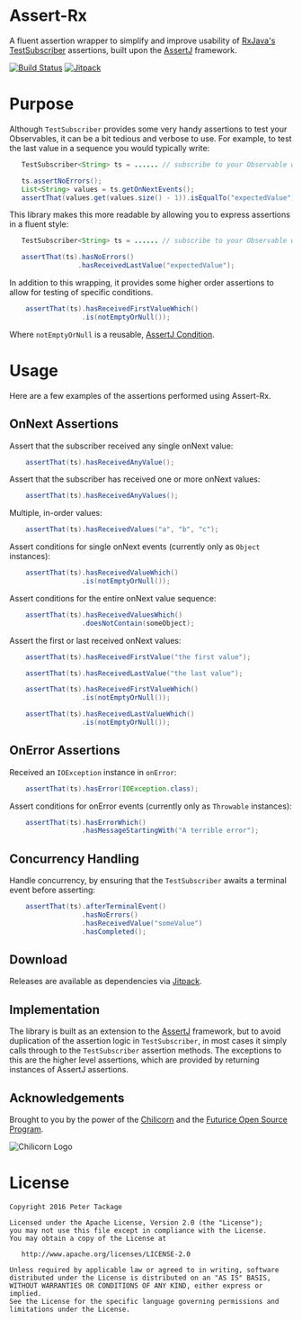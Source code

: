 Assert-Rx
=========

A fluent assertion wrapper to simplify and improve usability of [RxJava's TestSubscriber](http://reactivex.io/RxJava/javadoc/rx/observers/TestSubscriber.html) assertions, built upon the [AssertJ](https://joel-costigliola.github.io/assertj/) framework.

[![Build Status](https://travis-ci.org/peter-tackage/assert-rx.svg?branch=master)](https://travis-ci.org/peter-tackage/assert-rx)
[![Jitpack](https://jitpack.io/v/peter-tackage/assert-rx.svg)](https://jitpack.io/#peter-tackage/assert-rx)
# Purpose

Although `TestSubscriber` provides some very handy assertions to test your Observables, it  can be a bit tedious and verbose to use. For example, to test the last value in a sequence you would typically write:

  ```java
     TestSubscriber<String> ts = ...... // subscribe to your Observable with TestSubscriber

     ts.assertNoErrors();
     List<String> values = ts.getOnNextEvents();
     assertThat(values.get(values.size() - 1)).isEqualTo("expectedValue");
  ```

This library makes this more readable by allowing you to express assertions in a fluent style:

 ```java
    TestSubscriber<String> ts = ...... // subscribe to your Observable with TestSubscriber

    assertThat(ts).hasNoErrors()
                  .hasReceivedLastValue("expectedValue");
 ```

In addition to this wrapping, it provides some higher order assertions to allow for testing of specific conditions.

 ```java
     assertThat(ts).hasReceivedFirstValueWhich()
                   .is(notEmptyOrNull());
 ```
Where `notEmptyOrNull` is a reusable, [AssertJ Condition](https://joel-costigliola.github.io/assertj/assertj-core-conditions.html).

# Usage

Here are a few examples of the assertions performed using Assert-Rx.

## OnNext Assertions

Assert that the subscriber received any single onNext value:

```java
    assertThat(ts).hasReceivedAnyValue();
```

Assert that the subscriber has received one or more onNext values:

```java
    assertThat(ts).hasReceivedAnyValues();
```

Multiple, in-order values:

```java
    assertThat(ts).hasReceivedValues("a", "b", "c");
```

Assert conditions for single onNext events (currently only as `Object` instances):

```java
    assertThat(ts).hasReceivedValueWhich()
                  .is(notEmptyOrNull());
```

Assert conditions for the entire onNext value sequence:

```java
    assertThat(ts).hasReceivedValuesWhich()
                  .doesNotContain(someObject);
```

Assert the first or last received onNext values:

```java
    assertThat(ts).hasReceivedFirstValue("the first value");
```

```java
    assertThat(ts).hasReceivedLastValue("the last value");
```

```java
    assertThat(ts).hasReceivedFirstValueWhich()
                  .is(notEmptyOrNull());
```

```java
    assertThat(ts).hasReceivedLastValueWhich()
                  .is(notEmptyOrNull());
```

## OnError Assertions

Received an `IOException` instance in `onError`:

```java
    assertThat(ts).hasError(IOException.class);
```


Assert conditions for onError events (currently only as `Throwable` instances):

```java
    assertThat(ts).hasErrorWhich()
                  .hasMessageStartingWith("A terrible error");
```

## Concurrency Handling

Handle concurrency, by ensuring that the `TestSubscriber` awaits a terminal event before asserting:

```java
    assertThat(ts).afterTerminalEvent()
                  .hasNoErrors()
                  .hasReceivedValue("someValue")
                  .hasCompleted();
```

Download
--------

Releases are available as dependencies via [Jitpack](https://jitpack.io/#peter-tackage/assert-rx/0.9.7).

Implementation
--------------

The library is built as an extension to the [AssertJ](https://joel-costigliola.github.io/assertj/) framework, but to avoid duplication of the assertion logic in
`TestSubscriber`, in most cases it simply calls through to the `TestSubscriber` assertion methods.
The exceptions to this are the higher level assertions, which are provided by returning instances of AssertJ assertions.

Acknowledgements
----------------

Brought to you by the power of the [Chilicorn](http://spiceprogram.org/chilicorn-history/) and the [Futurice Open Source Program](http://spiceprogram.org/).

![Chilicorn Logo](https://raw.githubusercontent.com/futurice/spiceprogram/gh-pages/assets/img/logo/chilicorn_no_text-256.png)

License
=======

    Copyright 2016 Peter Tackage

    Licensed under the Apache License, Version 2.0 (the "License");
    you may not use this file except in compliance with the License.
    You may obtain a copy of the License at

       http://www.apache.org/licenses/LICENSE-2.0

    Unless required by applicable law or agreed to in writing, software
    distributed under the License is distributed on an "AS IS" BASIS,
    WITHOUT WARRANTIES OR CONDITIONS OF ANY KIND, either express or implied.
    See the License for the specific language governing permissions and
    limitations under the License.

